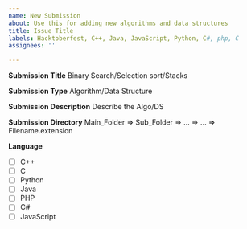 ```yaml
---
name: New Submission
about: Use this for adding new algorithms and data structures
title: Issue Title
labels: Hacktoberfest, C++, Java, JavaScript, Python, C#, php, C
assignees: ''

---
```


**Submission Title**
Binary Search/Selection sort/Stacks

**Submission Type**
Algorithm/Data Structure

**Submission Description**
Describe the Algo/DS

**Submission Directory**
Main_Folder => Sub_Folder => ... => ... => Filename.extension

**Language**

- [ ]  C++
- [ ]  C 
- [ ]  Python
- [ ] Java 
- [ ] PHP
- [ ] C#
- [ ] JavaScript
